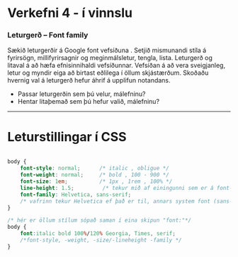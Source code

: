 # Verkefni 4 - í vinnslu

### Leturgerð – Font family

Sækið leturgerðir á Google font vefsíðuna .  Setjið mismunandi stíla á fyrirsögn, millifyrirsagnir og meginmálsletur, tengla, lista.  Leturgerð og litaval á að hæfa efnisinnihaldi vefsíðunnar. Vefsíðan á að vera sveigjanleg, letur og myndir eiga að birtast eðlilega í öllum skjástærðum. 
Skoðaðu hvernig val á leturgerð hefur áhrif á upplifun notandans.  

* Passar leturgerðin sem þú velur, málefninu?  
* Hentar litaþemað sem þú hefur valið, málefninu?


---

# Leturstillingar í CSS

```CSS

body {
    font-style: normal;      /* italic , obligue */
    font-weight: normal;     /* bold , 100 - 900 */
    font-size: 1em;          /* 1px , 1rem , 100% */
    line-height: 1.5;         /* tekur mið af einingunni sem er á font-size, staðlað 1.3 */
    font-family: Helvetica, sans-serif; 
    /* vafrinn tekur Helvetica ef það er til, annars system font (sans-serif) */ 
}

/* hér er öllum stílum sópað saman í eina skipun "font:"*/
body {
    font:italic bold 100%/120% Georgia, Times, serif;
    /*font-style, -weight, -size/-lineheight -family */
}

```
